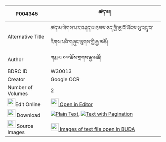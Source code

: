 |P004345|ཚད་མ། 
| --- | --- 
|Alternative Title |ཚད་མ་ལེགས་པར་བཤད་པ་ཐམས་ཅད་ཀྱི་ཆུ་བོ་ཡོངས་སུ་འདུ་བ་རིགས་པའི་གཞུང་ལུགས་ཀྱི་རྒྱ་མཚོ།
|Author| ཀརྨ་པ ༠༧་ཆོས་གྲགས་རྒྱ་མཚོ།
|BDRC ID | W30013
|Creator | Google OCR
|Number of Volumes| 2
|<img width="25" src="https://img.icons8.com/color/25/000000/edit-property.png">Edit Online| [<img width="25" src="https://avatars.githubusercontent.com/u/45091458?s=200&v=4"> Open in Editor](http://editor.openpecha.org/P004345)
|<img width="25" src="https://img.icons8.com/fluent/48/000000/download-2.png"/>  Download | [![](https://img.icons8.com/color/20/000000/txt.png)Plain Text](https://github.com/Openpecha/P004345/releases/download/v1/tsema_plain_P004345.zip), [![](https://img.icons8.com/color/20/000000/txt.png)Text with Pagination](https://github.com/Openpecha/P004345/releases/download/v1/tsema_pages_P004345.zip)
|<img width="25" src="https://img.icons8.com/plasticine/100/000000/pictures-folder.png"/>  Source Images | [<img width="25" src="https://library.bdrc.io/icons/BUDA-small.svg"> Images of text file open in BUDA](https://library.bdrc.io/show/bdr:W30013)
